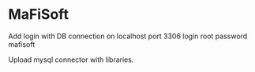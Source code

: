 # MaFiSoft

Add login with DB connection on localhost 
port 3306 login root password mafisoft

Upload mysql connector with libraries.

